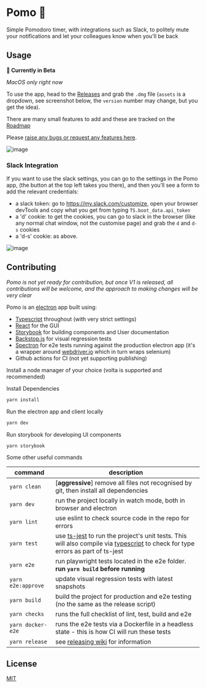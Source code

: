 # Pomo 🍅

Simple Pomodoro timer, with integrations such as Slack, to politely mute your notifications and let your colleagues know when you'll be back

## Usage

**🚧 Currently in Beta**

_MacOS only right now_

To use the app, head to the [Releases](https://github.com/AHDesigns/pomo-electron/releases) and grab
the `.dmg` file (`assets` is a dropdown, see screenshot below, the `version` number may change, but
you get the idea).

There are many small features to add and these are tracked on the
[Roadmap](https://github.com/AHDesigns/pomo-electron/projects/1)

Please
[raise any bugs or request any features here](https://github.com/AHDesigns/pomo-electron/issues/new/choose).

![image](https://user-images.githubusercontent.com/10004500/128321790-3ff8d2e2-4e39-41f9-90d5-571b7af72605.png)

### Slack Integration

If you want to use the slack settings, you can go to the settings in the Pomo app, (the button at
the top left takes you there), and then you’ll see a form to add the relevant credentials:

- a slack token: go to https://my.slack.com/customize, open your browser devTools and copy what you
  get from typing `TS.boot_data.api_token`
- a 'd' cookie: to get the cookies, you can go to slack in the browser (like any normal chat window,
  not the customise page) and grab the `d` and `d-s` cookies
- a 'd-s' cookie: as above.

![image](https://user-images.githubusercontent.com/10004500/128473497-ade85352-52f0-4546-a35c-33d3d0ed42bb.png)

## Contributing

_Pomo is not yet ready for contribution, but once V1 is released, all contributions will be welcome,
and the approach to making changes will be very clear_

Pomo is an [electron](https://www.electronjs.org/) app built using:

- [Typescript](https://www.typescriptlang.org/) throughout (with very strict settings)
- [React](https://reactjs.org/) for the GUI
- [Storybook](https://storybook.js.org/docs/react/get-started/introduction) for building components
  and User documentation
- [Backstop.js](https://garris.github.io/BackstopJS/) for visual regression tests
- [Spectron](https://www.electronjs.org/spectron) for e2e tests running against the production
  electron app (it's a wrapper around [webdriver.io](https://v6.webdriver.io/docs/api.html) which in
  turn wraps selenium)
- Github actions for CI (not yet supporting publishing)

Install a node manager of your choice (volta is supported and recommended)

Install Dependencies

```bash
yarn install
```

Run the electron app and client locally

```bash
yarn dev
```

Run storybook for developing UI components

```bash
yarn storybook
```

Some other useful commands

| command            | description                                                                                                                                                                                                |
| ------------------ | ---------------------------------------------------------------------------------------------------------------------------------------------------------------------------------------------------------- |
| `yarn clean`       | [**aggressive**] remove all files not recognised by git, then install all dependencies                                                                                                                     |
| `yarn dev`         | run the project locally in watch mode, both in browser and electron                                                                                                                                        |
| `yarn lint`        | use eslint to check source code in the repo for errors                                                                                                                                                     |
| `yarn test`        | use [ts-jest](https://kulshekhar.github.io/ts-jest/) to run the project's unit tests. This will also compile via [typescript](https://www.typescriptlang.org/) to check for type errors as part of ts-jest |
| `yarn e2e`         | run playwright tests located in the e2e folder. **run `yarn build` before running**                                                                                                                        |
| `yarn e2e:approve` | update visual regression tests with latest snapshots                                                                                                                                                       |
| `yarn build`       | build the project for production and e2e testing (no the same as the release script)                                                                                                                       |
| `yarn checks`      | runs the full checklist of lint, test, build and e2e                                                                                                                                                       |
| `yarn docker-e2e`  | runs the e2e tests via a Dockerfile in a headless state - this is how CI will run these tests                                                                                                              |
| `yarn release`     | see [releasing wiki](https://github.com/AHDesigns/pancake-electron/wiki/Releasing) for information                                                                                                         |

## License

[MIT](https://choosealicense.com/licenses/mit/)
